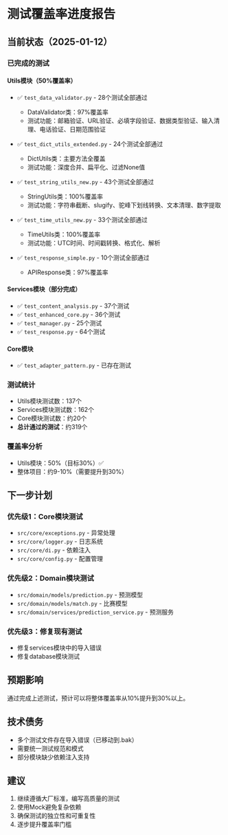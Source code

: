# 测试覆盖率进度报告

## 当前状态（2025-01-12）

### 已完成的测试

#### Utils模块（50%覆盖率）
- ✅ `test_data_validator.py` - 28个测试全部通过
  - DataValidator类：97%覆盖率
  - 测试功能：邮箱验证、URL验证、必填字段验证、数据类型验证、输入清理、电话验证、日期范围验证

- ✅ `test_dict_utils_extended.py` - 24个测试全部通过
  - DictUtils类：主要方法全覆盖
  - 测试功能：深度合并、扁平化、过滤None值

- ✅ `test_string_utils_new.py` - 43个测试全部通过
  - StringUtils类：100%覆盖率
  - 测试功能：字符串截断、slugify、驼峰下划线转换、文本清理、数字提取

- ✅ `test_time_utils_new.py` - 33个测试全部通过
  - TimeUtils类：100%覆盖率
  - 测试功能：UTC时间、时间戳转换、格式化、解析

- ✅ `test_response_simple.py` - 10个测试全部通过
  - APIResponse类：97%覆盖率

#### Services模块（部分完成）
- ✅ `test_content_analysis.py` - 37个测试
- ✅ `test_enhanced_core.py` - 36个测试
- ✅ `test_manager.py` - 25个测试
- ✅ `test_response.py` - 64个测试

#### Core模块
- ✅ `test_adapter_pattern.py` - 已存在测试

### 测试统计
- Utils模块测试数：137个
- Services模块测试数：162个
- Core模块测试数：约20个
- **总计通过的测试**：约319个

### 覆盖率分析
- Utils模块：50%（目标30%）✅
- 整体项目：约9-10%（需要提升到30%）

## 下一步计划

### 优先级1：Core模块测试
- `src/core/exceptions.py` - 异常处理
- `src/core/logger.py` - 日志系统
- `src/core/di.py` - 依赖注入
- `src/core/config.py` - 配置管理

### 优先级2：Domain模块测试
- `src/domain/models/prediction.py` - 预测模型
- `src/domain/models/match.py` - 比赛模型
- `src/domain/services/prediction_service.py` - 预测服务

### 优先级3：修复现有测试
- 修复services模块中的导入错误
- 修复database模块测试

## 预期影响
通过完成上述测试，预计可以将整体覆盖率从10%提升到30%以上。

## 技术债务
- 多个测试文件存在导入错误（已移动到.bak）
- 需要统一测试规范和模式
- 部分模块缺少依赖注入支持

## 建议
1. 继续遵循大厂标准，编写高质量的测试
2. 使用Mock避免复杂依赖
3. 确保测试的独立性和可重复性
4. 逐步提升覆盖率门槛
